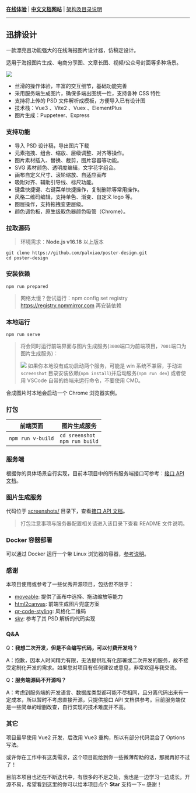 **[在线体验](https://design.palxp.com/)** | **[中文文档网站](https://xp.palxp.com/)** | [架构及目录说明](https://xp.palxp.com/#/articles/1689321259854)

---

## 迅排设计

一款漂亮且功能强大的在线海报图片设计器，仿稿定设计。

适用于海报图片生成、电商分享图、文章长图、视频/公众号封面等多种场景。

![](https://xp.palxp.com/images/2023-7-16-1689500112694.gif)

- 丝滑的操作体验，丰富的交互细节，基础功能完善
- 采用服务端生成图片，确保多端出图统一性，支持各种 CSS 特性
- 支持将上传的 PSD 文件解析成模板，方便导入已有设计图
- 技术栈：Vue3 、Vite2 、Vuex 、ElementPlus
- 图片生成：Puppeteer、Express

### 支持功能

- 导入 PSD 设计稿，导出图片下载
- 元素拖拽、组合、缩放、层级调整、对齐等操作。
- 图片素材插入、替换、裁剪，图片容器等功能。
- SVG 素材颜色、透明度编辑，文字花字组合。
- 画布自定义尺寸、滚轮缩放、自适应画布
- 吸附对齐、辅助引导线、标尺功能。
- 键盘快捷键、右键菜单快捷操作，复制删除等常用操作。
- 风格二维码编辑，支持单色、渐变、自定义 logo 等。
- 图层操作，支持拖拽变更层级。
- 颜色调色板，原生级取色器颜色吸管（Chrome）。

### 拉取源码

> 环境需求：**Node.js v16.18** 以上版本

```
git clone https://github.com/palxiao/poster-design.git
cd poster-design
```

### 安装依赖

```
npm run prepared
```

> 网络太慢？尝试运行：npm config set registry https://registry.npmmirror.com 再安装依赖

### 本地运行

```
npm run serve
```

> 将会同时运行前端界面与图片生成服务(`3000`端口为前端项目，`7001`端口为图片生成服务)：
>
> ![](https://xp.palxp.com/images/2023-7-16-1689498291322.png)
> 如果你本地没有成功启动两个服务，可能是 win 系统不兼容，手动进 `screenshot` 目录安装依赖(`npm install`)并启动服务(`npm run dev`)
> 或者使用 VSCode 自带的终端来运行命令，不要使用 CMD。

合成图片时本地会启动一个 Chrome 浏览器实例。

### 打包

| 前端页面          | 图片生成服务                          |
| ----------------- | ------------------------------------- |
| `npm run v-build` | `cd sreenshot` <br /> `npm run build` |

### 服务端

根据你的具体场景自行实现，目前本项目中的所有服务端接口可参考：[接口 API 文档](https://xp.palxp.com/apidoc/index.html)。

### 图片生成服务

代码位于 [screenshots/](https://github.com/palxiao/poster-design/tree/main/screenshot) 目录下，查看[接口 API 文档](https://xp.palxp.com/apidoc/screenshot.html)。

> 打包注意事项与服务器配置相关请进入该目录下查看 README 文件说明。

### Docker 容器部署

可以通过 Docker 运行一个带 Linux 浏览器的容器，[参考说明](https://xp.palxp.com/#/articles/1689319644311?id=docker%e5%ae%b9%e5%99%a8)。

### 感谢

本项目使用或参考了一些优秀开源项目，包括但不限于：

- [moveable](https://github.com/daybrush/moveable): 提供了画布中选择、拖动缩放等能力
- [html2canvas](https://github.com/niklasvh/html2canvas): 前端生成图片兜底方案
- [qr-code-styling](https://qr-code-styling.com/): 风格化二维码
- [sky](https://github.com/cfour-hi/sky): 参考了其 PSD 解析的代码实现

### Q&A

Q：**我想二次开发，但是不会编写代码，可以付费开发吗？**

A：抱歉，因本人时间精力有限，无法提供私有化部署或二次开发的服务，故不接受定制化开发的需求。如果您对项目有任何建议或意见，非常欢迎与我交流。

Q：**服务端源码不开源吗？**

A：考虑到服务端的开发语言、数据库类型都可能不尽相同，且分离代码出来有一定成本，所以暂时不考虑直接开源，只提供接口 API 文档供参考。目前服务端仅是一些简单的增删改查，自行实现的技术难度并不高。

### 其它

项目最早使用 Vue2 开发，后改用 Vue3 重构，所以有部分代码混合了 Options 写法。

或许你在工作中有这类需求，这个项目能给到你一些微薄帮助的话，那就再好不过了！

目前本项目也还在不断迭代中，有很多的不足之处，我也是一边学习一边成长。开源不易，希望看到这里的你可以给本项目点个 **Star** 支持一下~ 感谢！
